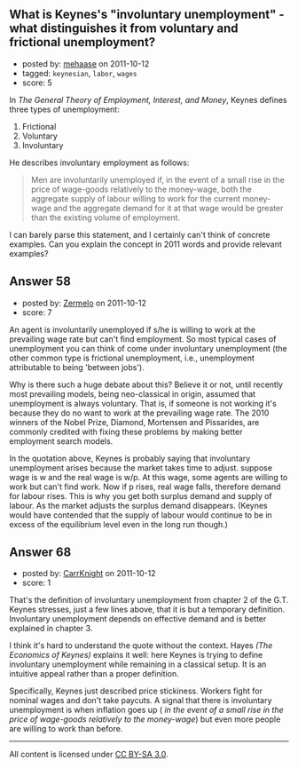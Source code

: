 ## What is Keynes's "involuntary unemployment" - what distinguishes it from voluntary and frictional unemployment?

- posted by: [mehaase](https://stackexchange.com/users/-1/10-mehaase) on 2011-10-12
- tagged: `keynesian`, `labor`, `wages`
- score: 5

In _The General Theory of Employment, Interest, and Money_, Keynes defines three types of unemployment:

1. Frictional
2. Voluntary
3. Involuntary

He describes involuntary employment as follows:

> Men are involuntarily unemployed if, in the event of a small rise in the price of wage-goods relatively to the money-wage, both the aggregate supply of labour willing to work for the current money-wage and the aggregate demand for it at that wage would be greater than the existing volume of employment.

I can barely parse this statement, and I certainly can't think of concrete examples. Can you explain the concept in 2011 words and provide relevant examples?


## Answer 58

- posted by: [Zermelo](https://stackexchange.com/users/-1/68-zermelo) on 2011-10-12
- score: 7

An agent is involuntarily unemployed if s/he is willing to work at the prevailing wage rate but can't find employment. So most typical cases of unemployment you can think of come under involuntary unemployment (the other common type is frictional unemployment, i.e., unemployment attributable to being 'between jobs').

Why is there such a huge debate about this? Believe it or not, until recently most prevailing models, being neo-classical in origin, assumed that unemployment is always voluntary. That is, if someone is not working it's because they do no want to work at the prevailing wage rate. The 2010 winners of the Nobel Prize, Diamond, Mortensen and Pissarides, are commonly credited with fixing these problems by making better employment search models.

In the quotation above, Keynes is probably saying that involuntary unemployment arises because the market takes time to adjust. suppose wage is w and the real wage is w/p. At this wage, some agents are willing to work but can't find work. Now if p rises, real wage falls, therefore demand for labour rises. This is why you get both surplus demand and supply of labour. As the market adjusts the surplus demand disappears. (Keynes would have contended that the supply of labour would continue to be in excess of the equilibrium level even in the long run though.)


## Answer 68

- posted by: [CarrKnight](https://stackexchange.com/users/-1/50-carrknight) on 2011-10-12
- score: 1

That's the definition of involuntary unemployment from chapter 2 of the G.T. <br>
Keynes stresses, just a few lines above, that it is but a temporary definition. Involuntary unemployment depends on effective demand and is better explained in chapter 3.

I think it's hard to understand the quote without the context.
Hayes *(The Economics of Keynes)* explains it well: here Keynes is trying to define involuntary unemployment while remaining in a classical setup.
It is an intuitive appeal rather than a proper definition.

Specifically, Keynes just described price stickiness. Workers fight for nominal wages and don't take paycuts. A signal that there is involuntary unemployment is when inflation goes up ( *in the event of a small rise in the price of wage-goods relatively to the money-wage*) but even more people are willing to work than before.




---

All content is licensed under [CC BY-SA 3.0](https://creativecommons.org/licenses/by-sa/3.0/).
